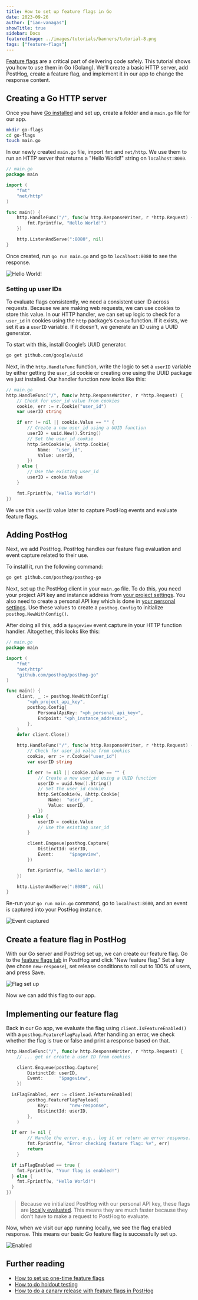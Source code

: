 ```yaml
---
title: How to set up feature flags in Go
date: 2023-09-26
author: ["ian-vanagas"]
showTitle: true
sidebar: Docs
featuredImage: ../images/tutorials/banners/tutorial-8.png
tags: ["feature-flags"]
---
```


[Feature flags](/docs/feature-flags) are a critical part of delivering code safely. This tutorial shows you how to use them in Go (Golang). We'll create a basic HTTP server, add PostHog, create a feature flag, and implement it in our app to change the response content.

## Creating a Go HTTP server

Once you have [Go installed](https://go.dev/doc/install) and set up, create a folder and a `main.go` file for our app.

```bash
mkdir go-flags
cd go-flags
touch main.go
```

In our newly created `main.go` file, import `fmt` and `net/http`. We use them to run an HTTP server that returns a "Hello World!" string on `localhost:8080`.

```go
// main.go
package main

import (
	"fmt"
	"net/http"
)

func main() {
	http.HandleFunc("/", func(w http.ResponseWriter, r *http.Request) {
		fmt.Fprintf(w, "Hello World!")
	})

	http.ListenAndServe(":8080", nil)
}
```

Once created, run `go run main.go` and go to `localhost:8080` to see the response.

![Hello World!](../images/tutorials/go-feature-flags/hello.png)

### Setting up user IDs

To evaluate flags consistently, we need a consistent user ID across requests. Because we are making web requests, we can use cookies to store this value. In our HTTP handler, we can set up logic to check for a `user_id` in cookies using the `http` package’s `Cookie` function. If it exists, we set it as a `userID` variable. If it doesn’t, we generate an ID using a UUID generator.

To start with this, install Google’s UUID generator.

```bash
go get github.com/google/uuid
```

Next, in the `http.HandleFunc` function, write the logic to set a `userID` variable by either getting the `user_id` cookie or creating one using the UUID package we just installed. Our handler function now looks like this:

```go
// main.go
http.HandleFunc("/", func(w http.ResponseWriter, r *http.Request) {
	// Check for user_id value from cookies
	cookie, err := r.Cookie("user_id")
	var userID string

	if err != nil || cookie.Value == "" {
		// Create a new user_id using a UUID function
		userID = uuid.New().String()
		// Set the user_id cookie
		http.SetCookie(w, &http.Cookie{
			Name:  "user_id",
			Value: userID,
		})
	} else {
		// Use the existing user_id
		userID = cookie.Value
	}

	fmt.Fprintf(w, "Hello World!")
})
```

We use this `userID` value later to capture PostHog events and evaluate feature flags.

## Adding PostHog

Next, we add PostHog. PostHog handles our feature flag evaluation and event capture related to their use.

To install it, run the following command:

```bash
go get github.com/posthog/posthog-go
```

Next, set up the PostHog client in your `main.go` file. To do this, you need your project API key and instance address from [your project settings](https://app.posthog.com/project/settings). You also need to create a personal API key which is done in [your personal settings](https://app.posthog.com/me/settings). Use these values to create a `posthog.Config` to initialize `posthog.NewWithConfig()`.

After doing all this, add a `$pageview` event capture in your HTTP function handler. Altogether, this looks like this:

```go
// main.go
package main

import (
	"fmt"
	"net/http"
	"github.com/posthog/posthog-go"
)

func main() {
	client, _ := posthog.NewWithConfig(
		"<ph_project_api_key",
		posthog.Config{
			PersonalApiKey: "<ph_personal_api_key>",
			Endpoint: "<ph_instance_address>",
		},
	)
	defer client.Close()

	http.HandleFunc("/", func(w http.ResponseWriter, r *http.Request) {
		// Check for user_id value from cookies
		cookie, err := r.Cookie("user_id")
		var userID string

		if err != nil || cookie.Value == "" {
			// Create a new user_id using a UUID function
			userID = uuid.New().String()
			// Set the user_id cookie
			http.SetCookie(w, &http.Cookie{
				Name:  "user_id",
				Value: userID,
			})
		} else {
			userID = cookie.Value
			// Use the existing user_id
		}

		client.Enqueue(posthog.Capture{
			DistinctId: userID,
			Event:      "$pageview",
		})

		fmt.Fprintf(w, "Hello World!")
	})

	http.ListenAndServe(":8080", nil)
}
```

Re-run your `go run main.go` command, go to `localhost:8080`, and an event is captured into your PostHog instance.

![Event captured](../images/tutorials/go-feature-flags/event.png)

## Create a feature flag in PostHog

With our Go server and PostHog set up, we can create our feature flag. Go to the [feature flags tab](https://app.posthog.com/feature_flags) in PostHog and click "New feature flag." Set a key (we chose `new-response`), set release conditions to roll out to 100% of users, and press Save.

![Flag set up](../images/tutorials/go-feature-flags/flag.png)

Now we can add this flag to our app.

## Implementing our feature flag

Back in our Go app, we evaluate the flag using `client.IsFeatureEnabled()` with a `posthog.FeatureFlagPayload`. After handling an error, we check whether the flag is true or false and print a response based on that.

```go
http.HandleFunc("/", func(w http.ResponseWriter, r *http.Request) {
	// ... get or create a user ID from cookies

	client.Enqueue(posthog.Capture{
		DistinctId: userID,
		Event:      "$pageview",
	})

  isFlagEnabled, err := client.IsFeatureEnabled(
		posthog.FeatureFlagPayload{
			Key:        "new-response",
			DistinctId: userID,
		},
	)

  if err != nil {
		// Handle the error, e.g., log it or return an error response.
		fmt.Fprintf(w, "Error checking feature flag: %v", err)
		return
	}

  if isFlagEnabled == true {
    fmt.Fprintf(w, "Your flag is enabled!")
  } else {
    fmt.Fprintf(w, "Hello World!")
  }
})
```

> Because we initialized PostHog with our personal API key, these flags are [locally evaluated](/docs/feature-flags/local-evaluation). This means they are much faster because they don’t have to make a request to PostHog to evaluate.

Now, when we visit our app running locally, we see the flag enabled response. This means our basic Go feature flag is successfully set up.

![Enabled](../images/tutorials/go-feature-flags/enabled.png)

## Further reading

- [How to set up one-time feature flags](/tutorials/one-time-feature-flags)
- [How to do holdout testing](/tutorials/holdout-testing)
- [How to do a canary release with feature flags in PostHog](/tutorials/canary-release)